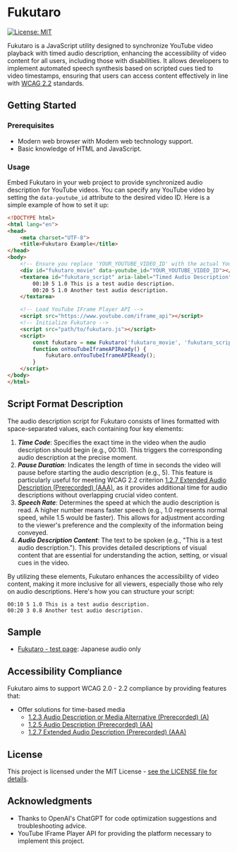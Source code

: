 # Fukutaro

[![License: MIT](https://img.shields.io/badge/License-MIT-yellow.svg)](https://opensource.org/licenses/MIT)

Fukutaro is a JavaScript utility designed to synchronize YouTube video playback with timed audio description, enhancing the accessibility of video content for all users, including those with disabilities. It allows developers to implement automated speech synthesis based on scripted cues tied to video timestamps, ensuring that users can access content effectively in line with [WCAG 2.2](https://www.w3.org/TR/WCAG22/) standards.

## Getting Started

### Prerequisites

- Modern web browser with Modern web technology support.
- Basic knowledge of HTML and JavaScript.

### Usage

Embed Fukutaro in your web project to provide synchronized audio description for YouTube videos. You can specify any YouTube video by setting the `data-youtube_id` attribute to the desired video ID. Here is a simple example of how to set it up:

```html
<!DOCTYPE html>
<html lang="en">
<head>
    <meta charset="UTF-8">
    <title>Fukutaro Example</title>
</head>
<body>
    <!-- Ensure you replace 'YOUR_YOUTUBE_VIDEO_ID' with the actual YouTube Video ID -->
    <div id="fukutaro_movie" data-youtube_id="YOUR_YOUTUBE_VIDEO_ID"></div>
    <textarea id="fukutaro_script" aria-label="Timed Audio Description">
        00:10 5 1.0 This is a test audio description.
        00:20 5 1.0 Another test audio description.
    </textarea>

    <!-- Load YouTube IFrame Player API -->
    <script src="https://www.youtube.com/iframe_api"></script>
    <!-- Initialize Fukutaro -->
    <script src="path/to/fukutaro.js"></script>
    <script>
        const fukutaro = new Fukutaro('fukutaro_movie', 'fukutaro_script');
        function onYouTubeIframeAPIReady() {
            fukutaro.onYouTubeIframeAPIReady();
        }
    </script>
</body>
</html>
```

## Script Format Description
The audio description script for Fukutaro consists of lines formatted with space-separated values, each containing four key elements:

1. ***Time Code***: Specifies the exact time in the video when the audio description should begin (e.g., 00:10). This triggers the corresponding audio description at the precise moment.
1. ***Pause Duration***: Indicates the length of time in seconds the video will pause before starting the audio description (e.g., 5). This feature is particularly useful for meeting WCAG 2.2 criterion [1.2.7 Extended Audio Description (Prerecorded) (AAA)](https://www.w3.org/WAI/WCAG22/Understanding/extended-audio-description-prerecorded.html), as it provides additional time for audio descriptions without overlapping crucial video content.
1. ***Speech Rate***: Determines the speed at which the audio description is read. A higher number means faster speech (e.g., 1.0 represents normal speed, while 1.5 would be faster). This allows for adjustment according to the viewer's preference and the complexity of the information being conveyed.
1. ***Audio Description Content***: The text to be spoken (e.g., "This is a test audio description."). This provides detailed descriptions of visual content that are essential for understanding the action, setting, or visual cues in the video.

By utilizing these elements, Fukutaro enhances the accessibility of video content, making it more inclusive for all viewers, especially those who rely on audio descriptions. Here's how you can structure your script:

```
00:10 5 1.0 This is a test audio description.
00:20 3 0.8 Another test audio description.
```

## Sample

- [Fukutaro - test page](https://a11yc.com/fukutarojs/): Japanese audio only

## Accessibility Compliance
Fukutaro aims to support WCAG 2.0 - 2.2 compliance by providing features that:

- Offer solutions for time-based media
  - [1.2.3 Audio Description or Media Alternative (Prerecorded) (A)](https://www.w3.org/WAI/WCAG22/Understanding/audio-description-or-media-alternative-prerecorded)
  - [1.2.5 Audio Description (Prerecorded) (AA)](https://www.w3.org/WAI/WCAG22/Understanding/audio-description-prerecorded)
  - [1.2.7 Extended Audio Description (Prerecorded) (AAA)](https://www.w3.org/WAI/WCAG22/Understanding/extended-audio-description-prerecorded.html)

## License
This project is licensed under the MIT License - [see the LICENSE file for details](https://github.com/jidaikobo-shibata/fukutaro/blob/main/LICENSE).

## Acknowledgments

- Thanks to OpenAI's ChatGPT for code optimization suggestions and troubleshooting advice.
- YouTube IFrame Player API for providing the platform necessary to implement this project.
